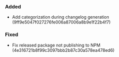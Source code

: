 ### Added
- Add categorization during changelog generation (9ff9e5047f027276fe006a87006a8b9e1f22b4f7)

### Fixed
- Fix released package not publishing to NPM (4e316721b8f99c3097bbb2b87c30a578ea478ed6)